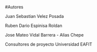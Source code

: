 #Autores

Juan Sebastian Velez Posada

Ruben Dario Espinisa Roldan

Jose Mateo Vidal Barrera - Alias Chepe

Consultores de proyecto Universidad EAFIT
